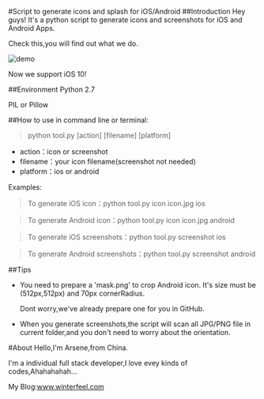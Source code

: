 #Script to generate icons and splash for iOS/Android
##Introduction
Hey guys! It's a python script to generate icons and screenshots for iOS and Android Apps. 

Check this,you will find out what we do.

![demo](https://github.com/winterfeel/IconSplashMaker/blob/master/demo.png "demo")

Now we support iOS 10!

##Environment
Python 2.7

PIL or Pillow

##How to use
in command line or terminal:
>python tool.py [action] [filename] [platform]

* action：icon or screenshot
* filename：your icon filename(screenshot not needed)
* platform：ios or android

Examples:

>To generate iOS icon：python tool.py icon icon.jpg ios

>To generate Android icon：python tool.py icon icon.jpg android

>To generate iOS screenshots：python tool.py screenshot ios

>To generate Android screenshots：python tool.py screenshot android

##Tips
* You need to prepare a 'mask.png' to crop Android icon. It's size must be (512px,512px) and 70px cornerRadius.

	Dont worry,we've already prepare one for you in GitHub.

* When you generate screenshots,the script will scan all JPG/PNG file in current folder,and you don't need to worry about the orientation.

#About
Hello,I'm Arsene,from China.

I'm a individual full stack developer,I love evey kinds of codes,Ahahahahah...

My Blog:[www.winterfeel.com ](www.winterfeel.com )
